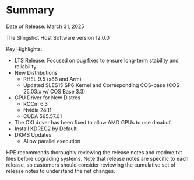 
# Summary

Date of Release: March 31, 2025

The Slingshot Host Software version 12.0.0 

Key Highlights: 
* LTS Release: Focused on bug fixes to ensure long-term stability and reliability.
* New Distributions
    * RHEL 9.5 (x86 and Arm)
    * Updated SLES15 SP6 Kernel and Corresponding COS-base (COS 25.03.x w/ COS Base 3.3)
 * GPU Driver for New Distros 
    * ROCm 6.3
    * Nvidia 24.11
    * CUDA 565.57.01 
* The CXI driver has been fixed to allow AMD GPUs to use dmabuf.
* Install KDREG2 by Default
* DKMS Updates
    * Allow parallel execution  


HPE recommends thoroughly reviewing the release notes and readme.txt files before upgrading systems. Note that release notes are specific to each release, so customers should consider reviewing the cumulative set of release notes to understand the net changes.